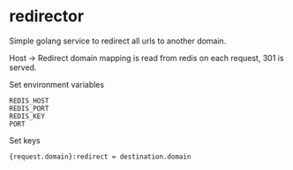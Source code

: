 # redirector
Simple golang service to redirect all urls to another domain.

Host -> Redirect domain mapping is read from redis on each request, 301 is served.

Set environment variables
```
REDIS_HOST
REDIS_PORT
REDIS_KEY
PORT
```

Set keys
```
{request.domain}:redirect = destination.domain
```
